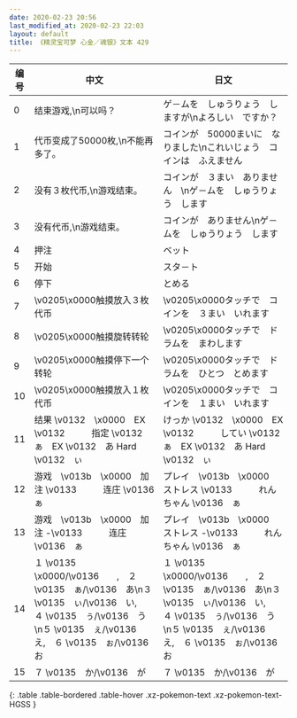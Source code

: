 ```yaml
---
date: 2020-02-23 20:56
last_modified_at: 2020-02-23 22:03
layout: default
title: 《精灵宝可梦 心金／魂银》文本 429
---
```

| 编号 | 中文 | 日文 |
| ---- | ---- | ---- |
| 0 | 结束游戏,\n可以吗？ | ゲ－ムを　しゅうりょう　しますが\nよろしい　ですか？ |
| 1 | 代币变成了50000枚,\n不能再多了。 | コインが　50000まいに　なりました\nこれいじょう　コインは　ふえません |
| 2 | 没有３枚代币,\n游戏结束。 | コインが　３まい　ありません　\nゲ－ムを　しゅうりょう　します |
| 3 | 没有代币,\n游戏结束。 | コインが　ありません\nゲ－ムを　しゅうりょう　します |
| 4 | 押注 | ベット |
| 5 | 开始 | スタ－ト |
| 6 | 停下 | とめる |
| 7 | \v0205\x0000触摸放入３枚代币 | \v0205\x0000タッチで　コインを　３まい　いれます |
| 8 | \v0205\x0000触摸旋转转轮 | \v0205\x0000タッチで　ドラムを　まわします |
| 9 | \v0205\x0000触摸停下一个转轮 | \v0205\x0000タッチで　ドラムを　ひとつ　とめます |
| 10 | \v0205\x0000触摸放入１枚代币 | \v0205\x0000タッチで　コインを　１まい　いれます |
| 11 | 结果 \v0132　\x0000　EX \v0132　　　指定 \v0132　ぁ　EX \v0132　あ Hard \v0132　ぃ | けっか \v0132　\x0000　EX \v0132　　　してい \v0132　ぁ　EX \v0132　あ Hard \v0132　ぃ |
| 12 | 游戏　\v013b　\x0000　加注  \v0133　　　连庄 \v0136　ぁ | プレイ　\v013b　\x0000　ストレス  \v0133　　　れんちゃん \v0136　ぁ |
| 13 | 游戏　\v013b　\x0000　加注 -\v0133　　　连庄 \v0136　ぁ | プレイ　\v013b　\x0000　ストレス -\v0133　　　れんちゃん \v0136　ぁ |
| 14 | １ \v0135　\x0000/\v0136　　,　２ \v0135　ぁ/\v0136　あ\n３ \v0135　ぃ/\v0136　い,　４ \v0135　ぅ/\v0136　う\n５ \v0135　ぇ/\v0136　え,　６ \v0135　ぉ/\v0136　お | １ \v0135　\x0000/\v0136　　,　２ \v0135　ぁ/\v0136　あ\n３ \v0135　ぃ/\v0136　い,　４ \v0135　ぅ/\v0136　う\n５ \v0135　ぇ/\v0136　え,　６ \v0135　ぉ/\v0136　お |
| 15 | ７ \v0135　か/\v0136　が | ７ \v0135　か/\v0136　が |
{: .table .table-bordered .table-hover .xz-pokemon-text .xz-pokemon-text-HGSS }
